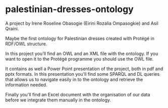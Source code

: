 # palestinian-dresses-ontology

A project by Irene Roseline Obasogie (Eirini Rozalia Ompasogkie) and Asil Qraini.

Maybe the first ontology for Palestinian dresses created with Protégé in RDF/OWL structure. 

In this project you'll find an OWL and an XML file with the ontology. If you want to open it to the Protégé programme you should use the OWL file. 

It contains as well a Power Point presentation of the project, both in pdf and pptx formats. 
In this presentation you'll find some SPARQL and DL queries that allows us to navigate easily in to the ontology and retrieve the information needed. 

Finally you'll find an Excel document with the organisation of our data before we integrate them manually in the ontology. 
